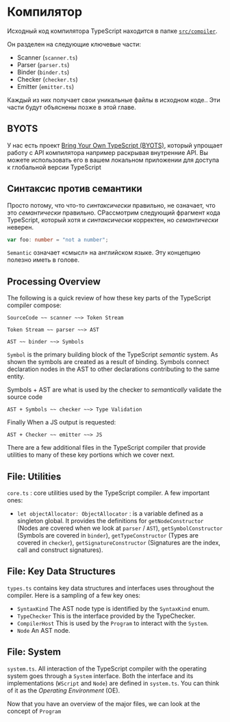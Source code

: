 # Компилятор

Исходный код компилятора TypeScript находится в папке [`src/compiler`](https://github.com/Microsoft/TypeScript/tree/master/src/compiler).

Он разделен на следующие ключевые части:

- Scanner (`scanner.ts`)
- Parser (`parser.ts`)
- Binder (`binder.ts`)
- Checker (`checker.ts`)
- Emitter (`emitter.ts`)

Каждый из них получает свои уникальные файлы в исходном коде.. Эти части будут объяснены позже в этой главе.

## BYOTS

У нас есть проект [Bring Your Own TypeScript (BYOTS)](https://github.com/basarat/byots), который упрощает работу с API компилятора например раскрывая внутренние API. Вы можете использовать его в вашем локальном приложении для доступа к глобальной версии TypeScript

## Синтаксис против семантики

Просто потому, что что-то _синтаксически_ правильно, не означает, что это _семантически_ правильно. CРассмотрим следующий фрагмент кода TypeScript, который хотя и _синтаксически_ корректен, но _семантически_ неверен.

```ts
var foo: number = "not a number";
```

`Semantic` означает «смысл» на английском языке. Эту концепцию полезно иметь в голове.

## Processing Overview

The following is a quick review of how these key parts of the TypeScript compiler compose:

```code
SourceCode ~~ scanner ~~> Token Stream
```

```code
Token Stream ~~ parser ~~> AST
```

```code
AST ~~ binder ~~> Symbols
```

`Symbol` is the primary building block of the TypeScript _semantic_ system. As shown the symbols are created as a result of binding. Symbols connect declaration nodes in the AST to other declarations contributing to the same entity.

Symbols + AST are what is used by the checker to _semantically_ validate the source code

```code
AST + Symbols ~~ checker ~~> Type Validation
```

Finally When a JS output is requested:

```code
AST + Checker ~~ emitter ~~> JS
```

There are a few additional files in the TypeScript compiler that provide utilities to many of these key portions which we cover next.

## File: Utilities

`core.ts` : core utilities used by the TypeScript compiler. A few important ones:

- `let objectAllocator: ObjectAllocator` : is a variable defined as a singleton global. It provides the definitions for `getNodeConstructor` (Nodes are covered when we look at `parser` / `AST`), `getSymbolConstructor` (Symbols are covered in `binder`), `getTypeConstructor` (Types are covered in `checker`), `getSignatureConstructor` (Signatures are the index, call and construct signatures).

## File: Key Data Structures

`types.ts` contains key data structures and interfaces uses throughout the compiler. Here is a sampling of a few key ones:

- `SyntaxKind`
  The AST node type is identified by the `SyntaxKind` enum.
- `TypeChecker`
  This is the interface provided by the TypeChecker.
- `CompilerHost`
  This is used by the `Program` to interact with the `System`.
- `Node`
  An AST node.

## File: System

`system.ts`. All interaction of the TypeScript compiler with the operating system goes through a `System` interface. Both the interface and its implementations (`WScript` and `Node`) are defined in `system.ts`. You can think of it as the _Operating Environment_ (OE).

Now that you have an overview of the major files, we can look at the concept of `Program`
